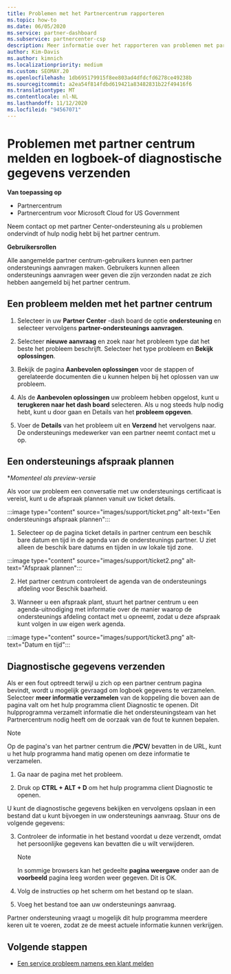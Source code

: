 ```yaml
---
title: Problemen met het Partnercentrum rapporteren
ms.topic: how-to
ms.date: 06/05/2020
ms.service: partner-dashboard
ms.subservice: partnercenter-csp
description: Meer informatie over het rapporteren van problemen met partner centrum en het verzamelen van diagnostische gegevens voor het partner ondersteunings team.
author: Kim-Davis
ms.author: kimnich
ms.localizationpriority: medium
ms.custom: SEOMAY.20
ms.openlocfilehash: 1db695179915f8ee803ad4dfdcfd6278ce49238b
ms.sourcegitcommit: a2ea54f814fdbd619421a83482831b22f49416f6
ms.translationtype: MT
ms.contentlocale: nl-NL
ms.lasthandoff: 11/12/2020
ms.locfileid: "94567071"
---
```

# <a name="how-to-report-problems-with-partner-center-and-submit-any-log-or-diagnostics-information"></a>Problemen met partner centrum melden en logboek-of diagnostische gegevens verzenden

**Van toepassing op**

- Partnercentrum
- Partnercentrum voor Microsoft Cloud for US Government

Neem contact op met partner Center-ondersteuning als u problemen ondervindt of hulp nodig hebt bij het partner centrum.

**Gebruikersrollen**

Alle aangemelde partner centrum-gebruikers kunnen een partner ondersteunings aanvragen maken. Gebruikers kunnen alleen ondersteunings aanvragen weer geven die zijn verzonden nadat ze zich hebben aangemeld bij het partner centrum.

## <a name="report-a-problem-with-the-partner-center"></a>Een probleem melden met het partner centrum

1. Selecteer in uw **Partner Center** -dash board de optie **ondersteuning** en selecteer vervolgens **partner-ondersteunings aanvragen**.

2. Selecteer **nieuwe aanvraag** en zoek naar het probleem type dat het beste het probleem beschrijft. Selecteer het type probleem en **Bekijk oplossingen**.

3. Bekijk de pagina **Aanbevolen oplossingen** voor de stappen of gerelateerde documenten die u kunnen helpen bij het oplossen van uw probleem.

4. Als de **Aanbevolen oplossingen** uw probleem hebben opgelost, kunt u **terugkeren naar het dash board** selecteren. Als u nog steeds hulp nodig hebt, kunt u door gaan en Details van het **probleem opgeven**.

5. Voer de **Details** van het probleem uit en **Verzend** het vervolgens naar. De ondersteunings medewerker van een partner neemt contact met u op.

## <a name="schedule-a-support-appointment"></a>Een ondersteunings afspraak plannen 

**Momenteel als preview-versie*

Als voor uw probleem een conversatie met uw ondersteunings certificaat is vereist, kunt u de afspraak plannen vanuit uw ticket details.

:::image type="content" source="images/support/ticket.png" alt-text="Een ondersteunings afspraak plannen":::

1.  Selecteer op de pagina ticket details in partner centrum een beschik bare datum en tijd in de agenda van de ondersteunings partner. U ziet alleen de beschik bare datums en tijden in uw lokale tijd zone.

:::image type="content" source="images/support/ticket2.png" alt-text="Afspraak plannen":::

2. Het partner centrum controleert de agenda van de ondersteunings afdeling voor Beschik baarheid.

1. Wanneer u een afspraak plant, stuurt het partner centrum u een agenda-uitnodiging met informatie over de manier waarop de ondersteunings afdeling contact met u opneemt, zodat u deze afspraak kunt volgen in uw eigen werk agenda.

:::image type="content" source="images/support/ticket3.png" alt-text="Datum en tijd":::

## <a name="send-diagnostics"></a>Diagnostische gegevens verzenden

Als er een fout optreedt terwijl u zich op een partner centrum pagina bevindt, wordt u mogelijk gevraagd om logboek gegevens te verzamelen. Selecteer **meer informatie verzamelen** van de koppeling die boven aan de pagina valt om het hulp programma client Diagnostic te openen. Dit hulpprogramma verzamelt informatie die het ondersteuningsteam van het Partnercentrum nodig heeft om de oorzaak van de fout te kunnen bepalen. 

>[!NOTE]
>Op de pagina's van het partner centrum die **/PCV/** bevatten in de URL, kunt u het hulp programma hand matig openen om deze informatie te verzamelen.

1. Ga naar de pagina met het probleem.

2. Druk op **CTRL + ALT + D** om het hulp programma client Diagnostic te openen.

U kunt de diagnostische gegevens bekijken en vervolgens opslaan in een bestand dat u kunt bijvoegen in uw ondersteunings aanvraag. Stuur ons de volgende gegevens:

3. Controleer de informatie in het bestand voordat u deze verzendt, omdat het persoonlijke gegevens kan bevatten die u wilt verwijderen.

    >[!NOTE]
    >In sommige browsers kan het gedeelte **pagina weergave** onder aan de **voorbeeld** pagina leeg worden weer gegeven. Dit is OK.

4. Volg de instructies op het scherm om het bestand op te slaan.

5. Voeg het bestand toe aan uw ondersteunings aanvraag.

Partner ondersteuning vraagt u mogelijk dit hulp programma meerdere keren uit te voeren, zodat ze de meest actuele informatie kunnen verkrijgen.

## <a name="next-steps"></a>Volgende stappen

- [Een service probleem namens een klant melden](report-problems-on-behalf-of-a-customer.md)
